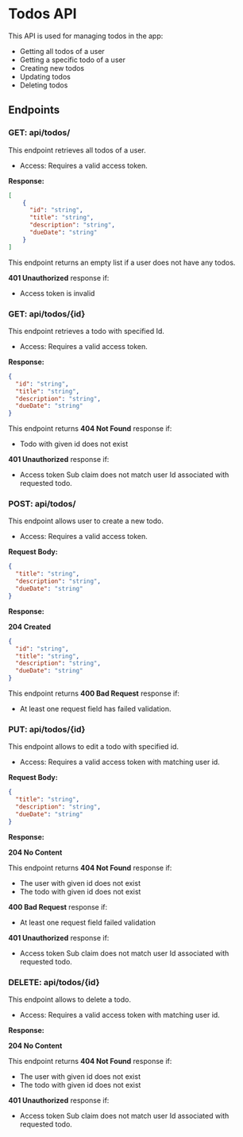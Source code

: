 # Todos API

This API is used for managing todos in the app:
- Getting all todos of a user
- Getting a specific todo of a user
- Creating new todos
- Updating todos
- Deleting todos

## Endpoints

### GET: api/todos/

This endpoint retrieves all todos of a user.

* Access: Requires a valid access token.

**Response:**

```json
[
    {
      "id": "string",
      "title": "string",
      "description": "string",
      "dueDate": "string"
    }
]
```
This endpoint returns an empty list if a user does not have any todos.

**401 Unauthorized** response if:
- Access token is invalid

### GET: api/todos/{id}

This endpoint retrieves a todo with specified Id.

* Access: Requires a valid access token.

**Response:**

```json
{
  "id": "string",
  "title": "string",
  "description": "string",
  "dueDate": "string"
}
```
This endpoint returns **404 Not Found** response if:
- Todo with given id does not exist

**401 Unauthorized** response if:
- Access token Sub claim does not match user Id associated with requested todo.

### POST: api/todos/

This endpoint allows user to create a new todo.

* Access: Requires a valid access token.

**Request Body:**

```json
{
  "title": "string",
  "description": "string",
  "dueDate": "string"
}
```

**Response:**

**204 Created**

```json
{
  "id": "string",
  "title": "string",
  "description": "string",
  "dueDate": "string"
}
```
This endpoint returns **400 Bad Request** response if:
- At least one request field has failed validation.

### PUT: api/todos/{id}

This endpoint allows to edit a todo with specified id.

* Access: Requires a valid access token with matching user id.

**Request Body:**

```json
{
  "title": "string",
  "description": "string",
  "dueDate": "string"
}
```

**Response:**

**204 No Content**

This endpoint returns **404 Not Found** response if:
- The user with given id does not exist
- The todo with given id does not exist

**400 Bad Request** response if:
- At least one request field failed validation

**401 Unauthorized** response if:
- Access token Sub claim does not match user Id associated with requested todo.

### DELETE: api/todos/{id}

This endpoint allows to delete a todo.

* Access: Requires a valid access token with matching user id.

**Response:**

**204 No Content**

This endpoint returns **404 Not Found** response if:
- The user with given id does not exist
- The todo with given id does not exist

**401 Unauthorized** response if:
- Access token Sub claim does not match user Id associated with requested todo.